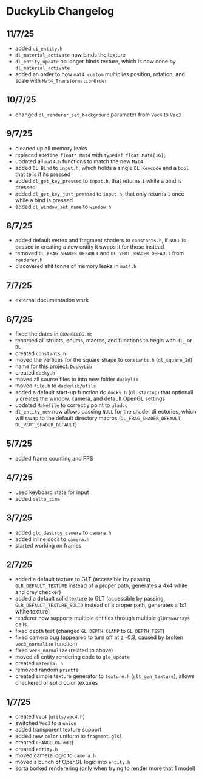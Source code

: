 # DuckyLib Changelog

## 11/7/25

- added `ui_entity.h`
- `dl_material_activate` now binds the texture
- `dl_entity_update` no longer binds texture, which is now done by `dl_material_activate`
- added an order to how `mat4_custom` multiplies position, rotation, and scale with `Mat4_TransformationOrder`

## 10/7/25

- changed `dl_renderer_set_background` parameter from `Vec4` to `Vec3`

## 9/7/25

- cleaned up all memory leaks
- replaced `#define float* Mat4` with `typedef float Mat4[16];`
- updated all `mat4.h` functions to match the new `Mat4`
- added `DL_Bind` to `input.h`, which holds a single `DL_Keycode` and a `bool` that tells if its pressed
- added `dl_get_key_pressed` to `input.h`, that returns `1` while a bind is pressed
- added `dl_get_key_just_pressed` to `input.h`, that only returns `1` once while a bind is pressed
- added `dl_window_set_name` to `window.h`

## 8/7/25

- added default vertex and fragment shaders to `constants.h`, if `NULL` is passed in creating a new entity it swaps it for those instead
- removed `DL_FRAG_SHADER_DEFAULT` and `DL_VERT_SHADER_DEFAULT` from `renderer.h`
- discovered shit tonne of memory leaks in `mat4.h`

## 7/7/25

- external documentation work

## 6/7/25

- fixed the dates in `CHANGELOG.md`
- renamed all structs, enums, macros, and functions to begin with `dl_` or `DL_`
- created `constants.h`
- moved the vertices for the square shape to `constants.h` (`dl_square_2d`)
- name for this project: `DuckyLib`
- created `ducky.h`
- moved all source files to into new folder `duckylib`
- moved `file.h` to `duckylib/utils`
- added a default start-up function do `ducky.h` (`dl_startup`) that optionall y creates the window, camera, and default OpenGL settings
- updated `Makefile` to correctly point to `glad.c`
- `dl_entity_new` now allows passing `NULL` for the shader directories, which will swap to the default directory macros (`DL_FRAG_SHADER_DEFAULT`, `DL_VERT_SHADER_DEFAULT`)

## 5/7/25

- added frame counting and FPS

## 4/7/25

- used keyboard state for input
- added `delta_time`

## 3/7/25

- added `glc_destroy_camera` to `camera.h`
- added inline docs to `camera.h`
- started working on frames

## 2/7/25

- added a default texture to GLT (accessible by passing `GLR_DEFAULT_TEXTURE` instead of a proper path, generates a 4x4 white and grey checker)
- added a default solid texture to GLT (accessible by passing `GLR_DEFAULT_TEXTURE_SOLID` instead of a proper path, generates a 1x1 white texture)
- renderer now supports multiple entities through multiple `glDrawArrays` calls
- fixed depth test (changed `GL_DEPTH_CLAMP` to `GL_DEPTH_TEST`)
- fixed camera bug (appeared to turn off at z -0.3, caused by broken `vec3_normalize` function)
- fixed `vec3_normalize` (related to above)
- moved all entity rendering code to `gle_update`
- created `material.h`
- removed random `printf`s
- created simple texture generator to `texture.h` (`glt_gen_texture`), allows checkered or solid color textures

## 1/7/25

- created `Vec4` (`utils/vec4.h`)
- switched `Vec3` to a `union`
- added transparent texture support
- added new `color` uniform to `fragment.glsl`
- created `CHANGELOG.md` :)
- created `entity.h`
- moved camera logic to `camera.h`
- moved a bunch of OpenGL logic into `entity.h`
- sorta borked renderering (only when trying to render more that 1 model)
